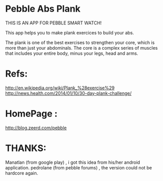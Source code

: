 Pebble Abs Plank
================
THIS IS AN APP FOR PEBBLE SMART WATCH!

This app helps you to make plank exercices to build your abs.

The plank is one of the best exercises to strengthen your core, which is more than just your abdominals. The core is a complex series of muscles that includes your entire body, minus your legs, head and arms.

Refs:
================
http://en.wikipedia.org/wiki/Plank_%28exercise%29
http://news.health.com/2014/01/10/30-day-plank-challenge/

HomePage : 
================
http://blog.zeerd.com/pebble

THANKS:
================
Manatlan (from google play) , i got this idea from his/her android application.
pedrolane (from pebble forums) , the version could not be hardcore again.

